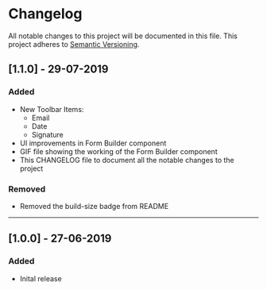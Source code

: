 # Changelog

All notable changes to this project will be documented in this file. This project adheres to [Semantic Versioning](https://semver.org/spec/v2.0.0.html).

## [1.1.0] - 29-07-2019
### Added
- New Toolbar Items:
  - Email
  - Date
  - Signature
- UI improvements in Form Builder component
- GIF file showing the working of the Form Builder component
- This CHANGELOG file to document all the notable changes to the project

### Removed
- Removed the build-size badge from README

---
## [1.0.0] - 27-06-2019
### Added
- Inital release